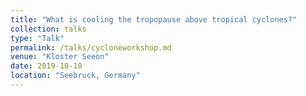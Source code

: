 ```yaml
---
title: "What is cooling the tropopause above tropical cyclones?"
collection: talks
type: "Talk"
permalink: /talks/cycloneworkshop.md
venue: "Kloster Seeon"
date: 2019-10-10
location: "Seebruck, Germany"
---
```

